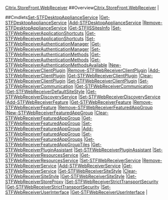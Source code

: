 [Citrix.StoreFront.WebReceiver](Citrix.StoreFront.WebReceiver)
##Overview[Citrix.StoreFront.WebReceiver](Citrix.StoreFront.WebReceiver)
|##Cmdlets[Set-STFDesktopApplianceService](Set-STFDesktopApplianceService)
|[Get-STFDesktopApplianceService](Get-STFDesktopApplianceService)
|[Add-STFDesktopApplianceService](Add-STFDesktopApplianceService)
|[Remove-STFDesktopApplianceService](Remove-STFDesktopApplianceService)
|[Get-STFIISSitesInfo](Get-STFIISSitesInfo)
|[Set-STFWebReceiverApplicationShortcuts](Set-STFWebReceiverApplicationShortcuts)
|[Get-STFWebReceiverApplicationShortcuts](Get-STFWebReceiverApplicationShortcuts)
|[Set-STFWebReceiverAuthenticationManager](Set-STFWebReceiverAuthenticationManager)
|[Get-STFWebReceiverAuthenticationManager](Get-STFWebReceiverAuthenticationManager)
|[Set-STFWebReceiverAuthenticationMethods](Set-STFWebReceiverAuthenticationMethods)
|[Get-STFWebReceiverAuthenticationMethods](Get-STFWebReceiverAuthenticationMethods)
|[Get-STFWebReceiverAuthenticationMethodsAvailable](Get-STFWebReceiverAuthenticationMethodsAvailable)
|[New-STFWebReceiverClientPlugin](New-STFWebReceiverClientPlugin)
|[Remove-STFWebReceiverClientPlugin](Remove-STFWebReceiverClientPlugin)
|[Add-STFWebReceiverClientPlugin](Add-STFWebReceiverClientPlugin)
|[Get-STFWebReceiverClientPlugin](Get-STFWebReceiverClientPlugin)
|[Clear-STFWebReceiverClientPlugin](Clear-STFWebReceiverClientPlugin)
|[Set-STFWebReceiverClientPlugin](Set-STFWebReceiverClientPlugin)
|[Set-STFWebReceiverCommunication](Set-STFWebReceiverCommunication)
|[Get-STFWebReceiverCommunication](Get-STFWebReceiverCommunication)
|[Get-STFWebReceiverDefaultSiteStyle](Get-STFWebReceiverDefaultSiteStyle)
|[Get-STFWebReceiverDiscoveryService](Get-STFWebReceiverDiscoveryService)
|[Set-STFWebReceiverDiscoveryService](Set-STFWebReceiverDiscoveryService)
|[Add-STFWebReceiverFeature](Add-STFWebReceiverFeature)
|[Get-STFWebReceiverFeature](Get-STFWebReceiverFeature)
|[Remove-STFWebReceiverFeature](Remove-STFWebReceiverFeature)
|[Remove-STFWebReceiverFeaturedAppGroup](Remove-STFWebReceiverFeaturedAppGroup)
|[New-STFWebReceiverFeaturedAppGroup](New-STFWebReceiverFeaturedAppGroup)
|[Clear-STFWebReceiverFeaturedAppGroup](Clear-STFWebReceiverFeaturedAppGroup)
|[Get-STFWebReceiverFeaturedAppGroup](Get-STFWebReceiverFeaturedAppGroup)
|[Set-STFWebReceiverFeaturedAppGroup](Set-STFWebReceiverFeaturedAppGroup)
|[Add-STFWebReceiverFeaturedAppGroup](Add-STFWebReceiverFeaturedAppGroup)
|[Set-STFWebReceiverFeaturedAppGroups](Set-STFWebReceiverFeaturedAppGroups)
|[Get-STFWebReceiverFeaturedAppGroupTiles](Get-STFWebReceiverFeaturedAppGroupTiles)
|[Get-STFWebReceiverPluginAssistant](Get-STFWebReceiverPluginAssistant)
|[Set-STFWebReceiverPluginAssistant](Set-STFWebReceiverPluginAssistant)
|[Set-STFWebReceiverResourcesService](Set-STFWebReceiverResourcesService)
|[Get-STFWebReceiverResourcesService](Get-STFWebReceiverResourcesService)
|[Set-STFWebReceiverService](Set-STFWebReceiverService)
|[Remove-STFWebReceiverService](Remove-STFWebReceiverService)
|[Add-STFWebReceiverService](Add-STFWebReceiverService)
|[Get-STFWebReceiverService](Get-STFWebReceiverService)
|[Set-STFWebReceiverSiteStyle](Set-STFWebReceiverSiteStyle)
|[Clear-STFWebReceiverSiteStyle](Clear-STFWebReceiverSiteStyle)
|[Get-STFWebReceiverSiteStyle](Get-STFWebReceiverSiteStyle)
|[Get-STFWebReceiverStoreProxy](Get-STFWebReceiverStoreProxy)
|[Set-STFWebReceiverStrictTransportSecurity](Set-STFWebReceiverStrictTransportSecurity)
|[Get-STFWebReceiverStrictTransportSecurity](Get-STFWebReceiverStrictTransportSecurity)
|[Set-STFWebReceiverUserInterface](Set-STFWebReceiverUserInterface)
|[Get-STFWebReceiverUserInterface](Get-STFWebReceiverUserInterface)
|